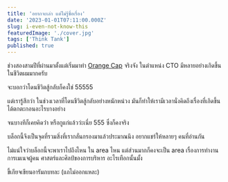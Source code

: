 ```yaml
---
title: 'อยากจะเล่า แต่ไม่รู้ชื่อเรื่อง'
date: '2023-01-01T07:11:00.000Z'
slug: i-even-not-know-this
featuredImage: './cover.jpg'
tags: ['Think Tank']
published: true
---
```


ช่วงสองสามปีที่ผ่านมาตั้งแต่เริ่มมาทำ [Orange Cap](https://www.orangecapinnovative.com) จริงจัง ในตำแหน่ง CTO มีหลายอย่างเกิดขึ้นในชีวิตผมมากครับ

จะบอกว่าโดนชีวิตสู้กลับก็คงใช่ 55555

แต่เรารู้สึกว่า ในช่วงเวลาที่โดนชีวิตสู้กลับอย่างหนักหน่วง มันก็ทำให้เรามีเวลานั่งคิดถึงเรื่องที่เกิดขึ้น ได้ตกตะกอนอะไรบางอย่าง

จนบางทีก็เคยคิดว่่า หรือกูแก่แล้วว่ะเนี่ย 555 ซึ่งก็คงจริง

บล็อกนี้จึงเป็นจุดที่รวมสิ่งที่เรากลั่นกรองมาแล้วประมาณนึง อยากแชร์ให้หลายๆ คนที่อ่านกัน

ไม่แน่ใจว่าบล็อกนี้จะพาเราไปถึงไหน ใน area ไหน แต่ส่วนมากก็คงจะเป็น area เรื่องการทำงาน การเมเนจผู้คน ศาสตร์และศิลป์ของการบริหาร อะไรเทือกนั้นมั้ง

ขี้เกียจเขียนอารัมภบทละ (แถไม่ออกแหละ)


